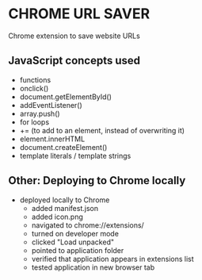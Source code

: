# CHROME URL SAVER

Chrome extension to save website URLs

## JavaScript concepts used

- functions
- onclick()
- document.getElementById()
- addEventListener()
- array.push()
- for loops
- += (to add to an element, instead of overwriting it)
- element.innerHTML
- document.createElement()
- template literals / template strings

## Other: Deploying to Chrome locally

- deployed locally to Chrome
  - added manifest.json
  - added icon.png
  - navigated to chrome://extensions/
  - turned on developer mode
  - clicked "Load unpacked"
  - pointed to application folder
  - verified that application appears in extensions list
  - tested application in new browser tab